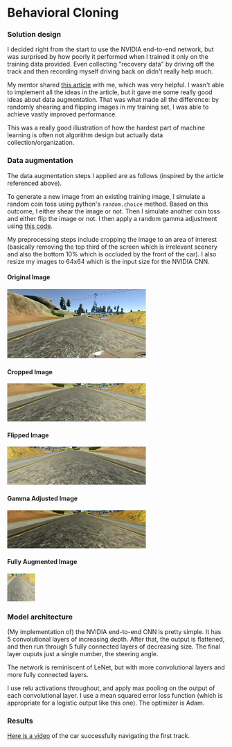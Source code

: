 # **Behavioral Cloning** 

### Solution design

I decided right from the start to use the NVIDIA end-to-end network, but was surprised by how poorly it performed when I trained it only on the training data provided. Even collecting "recovery data" by driving off the track and then recording myself driving back on didn't really help much.

My mentor shared [this article](https://medium.com/@ksakmann/behavioral-cloning-make-a-car-drive-like-yourself-dc6021152713) with me, which was very helpful. I wasn't able to implement all the ideas in the article, but it gave me some really good ideas about data augmentation. That was what made all the difference: by randomly shearing and flipping images in my training set, I was able to achieve vastly improved performance. 

This was a really good illustration of how the hardest part of machine learning is often not algorithm design but actually data collection/organization.

### Data augmentation

The data augmentation steps I applied are as follows (inspired by the article referenced above).

To generate a new image from an existing training image, I simulate a random coin toss using python's `random.choice` method. Based on this outcome, I either shear the image or not. Then I simulate another coin toss and either flip the image or not. I then apply a random gamma adjustment using [this code](https://stackoverflow.com/a/41061351/3220303).

My preprocessing steps include cropping the image to an area of interest (basically removing the top third of the screen which is irrelevant scenery and also the bottom 10% which is occluded by the front of the car). I also resize my images to 64x64 which is the input size for the NVIDIA CNN.

#### Original Image
![Original Image](img/left_2016_12_01_13_39_25_398.jpg "Original Image")
#### Cropped Image
![Cropped Image](img/cropped.png "Cropped Image")
#### Flipped Image
![Flipped Image](img/flipped.png "Flipped Image")
#### Gamma Adjusted Image
![Gamma Adjusted Image](img/gamma2.png "Gamma Adjusted Image")
#### Fully Augmented Image
![Fully Augmented Image](img/random.png "Fully Augmented Image")

### Model architecture

(My implementation of) the NVIDIA end-to-end CNN is pretty simple. It has 5 convolutional layers of increasing depth. After that, the output is flattened, and then run through 5 fully connected layers of decreasing size. The final layer ouputs just a single number, the steering angle.

The network is reminiscent of LeNet, but with more convolutional layers and more fully connected layers.

I use relu activations throughout, and apply max pooling on the output of each convolutional layer. I use a mean squared error loss function (which is appropriate for a logistic output like this one). The optimizer is Adam.

### Results

[Here is a video](https://youtu.be/Q3zMjvGSEHU) of the car successfully navigating the first track. 